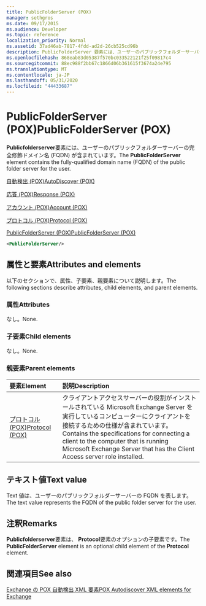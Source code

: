 ```yaml
---
title: PublicFolderServer (POX)
manager: sethgros
ms.date: 09/17/2015
ms.audience: Developer
ms.topic: reference
localization_priority: Normal
ms.assetid: 37ad46ab-7817-4fdd-ad2d-26cb525cd96b
description: PublicFolderServer 要素には、ユーザーのパブリックフォルダーサーバーの完全修飾ドメイン名 (FQDN) が含まれています。
ms.openlocfilehash: 868eab83d05387f570bc033522121f25f09817c4
ms.sourcegitcommit: 88ec988f2bb67c1866d06b361615f3674a24e795
ms.translationtype: MT
ms.contentlocale: ja-JP
ms.lasthandoff: 05/31/2020
ms.locfileid: "44433687"
---
```

# <a name="publicfolderserver-pox"></a><span data-ttu-id="0d4a1-103">PublicFolderServer (POX)</span><span class="sxs-lookup"><span data-stu-id="0d4a1-103">PublicFolderServer (POX)</span></span>

<span data-ttu-id="0d4a1-104">**Publicfolderserver**要素には、ユーザーのパブリックフォルダーサーバーの完全修飾ドメイン名 (FQDN) が含まれています。</span><span class="sxs-lookup"><span data-stu-id="0d4a1-104">The **PublicFolderServer** element contains the fully-qualified domain name (FQDN) of the public folder server for the user.</span></span> 
  
[<span data-ttu-id="0d4a1-105">自動検出 (POX)</span><span class="sxs-lookup"><span data-stu-id="0d4a1-105">AutoDiscover (POX)</span></span>](autodiscover-pox.md)
  
[<span data-ttu-id="0d4a1-106">応答 (POX)</span><span class="sxs-lookup"><span data-stu-id="0d4a1-106">Response (POX)</span></span>](response-pox.md)
  
[<span data-ttu-id="0d4a1-107">アカウント (POX)</span><span class="sxs-lookup"><span data-stu-id="0d4a1-107">Account (POX)</span></span>](account-pox.md)
  
[<span data-ttu-id="0d4a1-108">プロトコル (POX)</span><span class="sxs-lookup"><span data-stu-id="0d4a1-108">Protocol (POX)</span></span>](protocol-pox.md)
  
[<span data-ttu-id="0d4a1-109">PublicFolderServer (POX)</span><span class="sxs-lookup"><span data-stu-id="0d4a1-109">PublicFolderServer (POX)</span></span>](publicfolderserver-pox.md)
  
```XML
<PublicFolderServer/>
```

## <a name="attributes-and-elements"></a><span data-ttu-id="0d4a1-110">属性と要素</span><span class="sxs-lookup"><span data-stu-id="0d4a1-110">Attributes and elements</span></span>

<span data-ttu-id="0d4a1-111">以下のセクションで、属性、子要素、親要素について説明します。</span><span class="sxs-lookup"><span data-stu-id="0d4a1-111">The following sections describe attributes, child elements, and parent elements.</span></span>
  
### <a name="attributes"></a><span data-ttu-id="0d4a1-112">属性</span><span class="sxs-lookup"><span data-stu-id="0d4a1-112">Attributes</span></span>

<span data-ttu-id="0d4a1-113">なし。</span><span class="sxs-lookup"><span data-stu-id="0d4a1-113">None.</span></span>
  
### <a name="child-elements"></a><span data-ttu-id="0d4a1-114">子要素</span><span class="sxs-lookup"><span data-stu-id="0d4a1-114">Child elements</span></span>

<span data-ttu-id="0d4a1-115">なし。</span><span class="sxs-lookup"><span data-stu-id="0d4a1-115">None.</span></span>
  
### <a name="parent-elements"></a><span data-ttu-id="0d4a1-116">親要素</span><span class="sxs-lookup"><span data-stu-id="0d4a1-116">Parent elements</span></span>

|<span data-ttu-id="0d4a1-117">**要素**</span><span class="sxs-lookup"><span data-stu-id="0d4a1-117">**Element**</span></span>|<span data-ttu-id="0d4a1-118">**説明**</span><span class="sxs-lookup"><span data-stu-id="0d4a1-118">**Description**</span></span>|
|:-----|:-----|
|[<span data-ttu-id="0d4a1-119">プロトコル (POX)</span><span class="sxs-lookup"><span data-stu-id="0d4a1-119">Protocol (POX)</span></span>](protocol-pox.md) <br/> |<span data-ttu-id="0d4a1-120">クライアントアクセスサーバーの役割がインストールされている Microsoft Exchange Server を実行しているコンピューターにクライアントを接続するための仕様が含まれています。</span><span class="sxs-lookup"><span data-stu-id="0d4a1-120">Contains the specifications for connecting a client to the computer that is running Microsoft Exchange Server that has the Client Access server role installed.</span></span>  <br/> |
   
## <a name="text-value"></a><span data-ttu-id="0d4a1-121">テキスト値</span><span class="sxs-lookup"><span data-stu-id="0d4a1-121">Text value</span></span>

<span data-ttu-id="0d4a1-122">Text 値は、ユーザーのパブリックフォルダーサーバーの FQDN を表します。</span><span class="sxs-lookup"><span data-stu-id="0d4a1-122">The text value represents the FQDN of the public folder server for the user.</span></span>
  
## <a name="remarks"></a><span data-ttu-id="0d4a1-123">注釈</span><span class="sxs-lookup"><span data-stu-id="0d4a1-123">Remarks</span></span>

<span data-ttu-id="0d4a1-124">**Publicfolderserver**要素は、 **Protocol**要素のオプションの子要素です。</span><span class="sxs-lookup"><span data-stu-id="0d4a1-124">The **PublicFolderServer** element is an optional child element of the **Protocol** element.</span></span> 
  
## <a name="see-also"></a><span data-ttu-id="0d4a1-125">関連項目</span><span class="sxs-lookup"><span data-stu-id="0d4a1-125">See also</span></span>



[<span data-ttu-id="0d4a1-126">Exchange の POX 自動検出 XML 要素</span><span class="sxs-lookup"><span data-stu-id="0d4a1-126">POX Autodiscover XML elements for Exchange</span></span>](pox-autodiscover-xml-elements-for-exchange.md)

